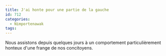 ```yaml
---
title: J'ai honte pour une partie de la gauche
id: 712
categories:
  - Nimportenawak
tags:
---
```


Nous assistons depuis quelques jours à un comportement particulièrement honteux d'une frange de nos concitoyens.